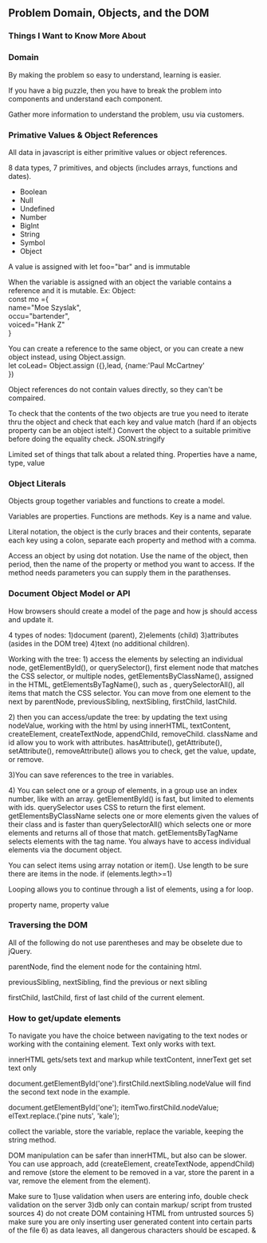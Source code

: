 ## Problem Domain, Objects, and the DOM

### Things I Want to Know More About

### Domain
<p> By making the problem so easy to understand, learning is easier. </p>
<p> If you have a big puzzle, then you have to break the problem into components and understand each component. </p>
<p> Gather more information to understand the problem, usu via customers. </p>

### Primative Values & Object References
<p>All data in javascript is either primitive values or object references. </p>
<p> 8 data types, 7 primitives, and objects (includes arrays, functions and dates).</p>
<ul> 
<li>Boolean</li>
<li>Null</li>
<li>Undefined</li>
<li>Number</li>
<li>BigInt</li>
<li>String</li>
<li>Symbol</li>
<li>Object</li> </ul>
<p> A value is assigned with let foo="bar" and is immutable</p>
<p> When the variable is assigned with an object the variable contains a reference and it is mutable. Ex: Object: <br>
const mo ={<br>
  name="Moe Szyslak",<br>
  occu="bartender",<br>
  voiced="Hank Z"<br>
}<br></p>
<p> You can create a reference to the same object, or you can create a new object instead, using Object.assign. <br>let coLead= Object.assign ({},lead, {name:'Paul McCartney'<br>
})</p>
<p> Object references do not contain values directly, so they can't be compaired. </p>
<p> To check that the contents of the two objects are true you need to iterate thru the object and check that each key and value match (hard if an objects property can be an object istelf.) Convert the object to a suitable primitive before doing the equality check. JSON.stringify </p>
<p> Limited set of things that talk about a related thing. Properties have a name, type, value</p>

### Object Literals
<p> Objects group together variables and functions to create a model.</p>
<p> Variables are properties. Functions are methods. Key is a name and value. </p>
<p> Literal notation, the object is the curly braces and their contents, separate each key using a colon, separate each property and method with a comma. </p>
<p>Access an object by using dot notation. Use the name of the object, then period, then the name of the property or method you want to access. If the method needs parameters you can supply them in the parathenses. </p>

### Document Object Model or API
<p> How browsers should create a model of the page and how js should access and update it.</p>
<p> 4 types of nodes: 1)document (parent), 2)elements (child) 3)attributes (asides in the DOM tree) 4)text (no additional children). </p>
<p> Working with the tree: 1) access the elements by selecting an individual node, getElementById(), or querySelector(), first element node that matches the CSS selector, or multiple nodes, getElementsByClassName(), assigned in the HTML, getElementsByTagName(), such as </li>, querySelectorAll(), all items that match the CSS selector. You can move from one element to the next by parentNode, previousSibling, nextSibling, firstChild, lastChild. </p>
 <p>2) then you can access/update the tree: by updating the text using nodeValue, working with the html by using innerHTML, textContent, createElement, createTextNode, appendChild, removeChild. className and id allow you to work with attributes. hasAttribute(), getAttribute(), setAttribute(), removeAttribute() allows you to check, get the value, update, or remove. </p>
 <p>3)You can save references to the tree in variables. </p>
 <p>4) You can select one or a group of elements, in a group use an index number, like with an array. getElementById() is fast, but limited to elements with ids. querySelector uses CSS to return the first element. getElementsByClassName selects one or more elements given the values of their class and is faster than querySelectorAll() which selects one or more elements and returns all of those that match.  getElementsByTagName selects elements with the tag name. You always have to access individual elements via the document object. </p>
 <p> You can select items using array notation or item(). Use length to be sure there are items in the node. if (elements.legth>=1) </p>
 <p> Looping allows you to continue through a list of elements, using a for loop. </p>
 <p> <//dl> <//dd> property name, <//dt> property value </p>
 
 ### Traversing the DOM
 <p> All of the following do not use parentheses and may be obselete due to jQuery. </p>
 <p> parentNode, find the element node for the containing html. </p>
 <p> previousSibling, nextSibling, find the previous or next sibling </p>
 <p> firstChild, lastChild, first of last child of the current element. </p>

 ### How to get/update elements
 <p>To navigate you have the choice between navigating to the text nodes or working with the containing element. Text only works with text. </p>
 <p> innerHTML gets/sets text and markup while textContent, innerText get set text only </p>
 <p> document.getElementById('one').firstChild.nextSibling.nodeValue will find the second text node in the example. </p>
 <p> document.getElementById('one'); itemTwo.firstChild.nodeValue; elText.replace.('pine nuts', 'kale'); </p>
 <p> collect the variable, store the variable, replace the variable, keeping the string method. </p>
 <p> DOM manipulation can be safer than innerHTML, but also can be slower. You can use approach, add (createElement, createTextNode, appendChild) and remove (store the element to be removed in a var, store the parent in a var, remove the element from the element). </p>
 <p> Make sure to 1)use validation when users are entering info, double check validation on the server 3)db only can contain markup/ script from trusted sources 4) do not create DOM containing HTML from untrusted sources 5) make sure you are only inserting user generated content into certain parts of the file 6) as data leaves, all dangerous characters should be escaped. &amp </p>


